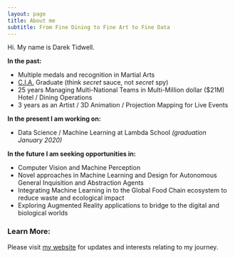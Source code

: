 ```yaml
---
layout: page
title: About me
subtitle: From Fine Dining to Fine Art to Fine Data 
---
```


Hi. My name is Darek Tidwell. 

**In the past:**

- Multiple medals and recognition in Martial Arts
- [C.I.A.](https://www.ciachef.edu/) Graduate (think _secret_ sauce, not _secret_ spy)
- 25 years Managing Multi-National Teams in Multi-Million dollar ($21M) Hotel / Dining Operations
- 3 years as an Artist / 3D Animation / Projection Mapping for Live Events

**In the present I am working on:**

- Data Science / Machine Learning at Lambda School _(graduation January 2020)_

**In the future I am seeking opportunities in:**

- Computer Vision and Machine Perception
- Novel approaches in Machine Learning and Design for Autonomous General Inquisition and Abstraction Agents
- Integrating Machine Learning in to the Global Food Chain ecosystem to reduce waste and ecological impact
- Exploring Augmented Reality applications to bridge to the digital and biological worlds 

### Learn More:

Please visit [my website](https://darektidwell.com/) for updates and interests relating to my journey.
